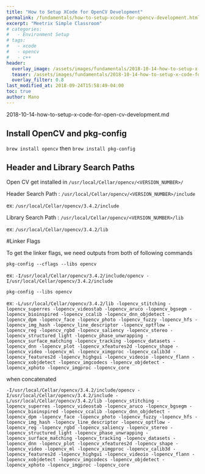 ```yaml
---
title: "How to Setup XCode for OpenCV Development"
permalink: /fundamentals/how-to-setup-xcode-for-opencv-development.html
excerpt: "Meetrix Simple Classroom"
# categories:
#   - Environment Setup
# tags:
#   - xcode
#   - opencv
#   - c++
header:
  overlay_image: /assets/images/fundamentals/2018-10-14-how-to-setup-x-code-for-open-cv-development/opencv_xcode.png
  teaser: /assets/images/fundamentals/2018-10-14-how-to-setup-x-code-for-open-cv-development/opencv_xcode.png
  overlay_filter: 0.8
last_modified_at: 2018-09-24T15:58:49-04:00
toc: true
author: Mano
---
```

2018-10-14-how-to-setup-x-code-for-open-cv-development.md
## Install OpenCV and pkg-config

`brew install opencv` then
`brew install pkg-config`


## Header and Library Search Paths

Open CV get installed in `/usr/local/Cellar/opencv/<VERSION_NUMBER>/`

Header Search Path : `/usr/local/Cellar/opencv/<VERSION_NUMBER>/include`

ex: `/usr/local/Cellar/opencv/3.4.2/include`

Library Search Path : `/usr/local/Cellar/opencv/<VERSION_NUMBER>/lib`

ex: `/usr/local/Cellar/opencv/3.4.2/lib`


#Linker Flags

To get the linker flags, we need outputs from both of following commands

`pkg-config --cflags --libs opencv`

ex: `-I/usr/local/Cellar/opencv/3.4.2/include/opencv -I/usr/local/Cellar/opencv/3.4.2/include`

`pkg-config --libs opencv`

ex: `-L/usr/local/Cellar/opencv/3.4.2/lib -lopencv_stitching -lopencv_superres -lopencv_videostab -lopencv_aruco -lopencv_bgsegm -lopencv_bioinspired -lopencv_ccalib -lopencv_dnn_objdetect -lopencv_dpm -lopencv_face -lopencv_photo -lopencv_fuzzy -lopencv_hfs -lopencv_img_hash -lopencv_line_descriptor -lopencv_optflow -lopencv_reg -lopencv_rgbd -lopencv_saliency -lopencv_stereo -lopencv_structured_light -lopencv_phase_unwrapping -lopencv_surface_matching -lopencv_tracking -lopencv_datasets -lopencv_dnn -lopencv_plot -lopencv_xfeatures2d -lopencv_shape -lopencv_video -lopencv_ml -lopencv_ximgproc -lopencv_calib3d -lopencv_features2d -lopencv_highgui -lopencv_videoio -lopencv_flann -lopencv_xobjdetect -lopencv_imgcodecs -lopencv_objdetect -lopencv_xphoto -lopencv_imgproc -lopencv_core`

when concatenated

`-I/usr/local/Cellar/opencv/3.4.2/include/opencv -I/usr/local/Cellar/opencv/3.4.2/include -L/usr/local/Cellar/opencv/3.4.2/lib -lopencv_stitching -lopencv_superres -lopencv_videostab -lopencv_aruco -lopencv_bgsegm -lopencv_bioinspired -lopencv_ccalib -lopencv_dnn_objdetect -lopencv_dpm -lopencv_face -lopencv_photo -lopencv_fuzzy -lopencv_hfs -lopencv_img_hash -lopencv_line_descriptor -lopencv_optflow -lopencv_reg -lopencv_rgbd -lopencv_saliency -lopencv_stereo -lopencv_structured_light -lopencv_phase_unwrapping -lopencv_surface_matching -lopencv_tracking -lopencv_datasets -lopencv_dnn -lopencv_plot -lopencv_xfeatures2d -lopencv_shape -lopencv_video -lopencv_ml -lopencv_ximgproc -lopencv_calib3d -lopencv_features2d -lopencv_highgui -lopencv_videoio -lopencv_flann -lopencv_xobjdetect -lopencv_imgcodecs -lopencv_objdetect -lopencv_xphoto -lopencv_imgproc -lopencv_core`